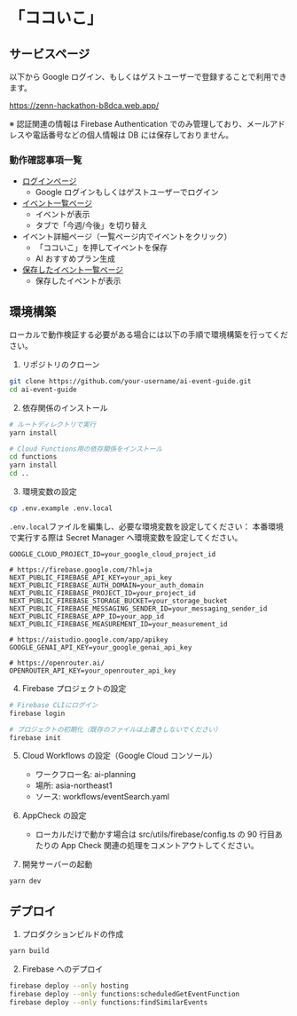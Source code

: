 # 「ココいこ」

## サービスページ

以下から Google ログイン、もしくはゲストユーザーで登録することで利用できます。

https://zenn-hackathon-b8dca.web.app/

※ 認証関連の情報は Firebase Authentication でのみ管理しており、メールアドレスや電話番号などの個人情報は DB には保存しておりません。

### 動作確認事項一覧

- [ログインページ](https://zenn-hackathon-b8dca.web.app/)
  - Google ログインもしくはゲストユーザーでログイン
- [イベント一覧ページ](https://zenn-hackathon-b8dca.web.app/search)
  - イベントが表示
  - タブで「今週/今後」を切り替え
- イベント詳細ページ（一覧ページ内でイベントをクリック）
  - 「ココいこ」を押してイベントを保存
  - AI おすすめプラン生成
- [保存したイベント一覧ページ](https://zenn-hackathon-b8dca.web.app/kokoiku)
  - 保存したイベントが表示

## 環境構築

ローカルで動作検証する必要がある場合には以下の手順で環境構築を行ってください。

1. リポジトリのクローン

```bash
git clone https://github.com/your-username/ai-event-guide.git
cd ai-event-guide
```

2. 依存関係のインストール

```bash
# ルートディレクトリで実行
yarn install

# Cloud Functions用の依存関係をインストール
cd functions
yarn install
cd ..
```

3. 環境変数の設定

```bash
cp .env.example .env.local
```

`.env.local`ファイルを編集し、必要な環境変数を設定してください：
本番環境で実行する際は Secret Manager へ環境変数を設定してください。

```env
GOOGLE_CLOUD_PROJECT_ID=your_google_cloud_project_id

# https://firebase.google.com/?hl=ja
NEXT_PUBLIC_FIREBASE_API_KEY=your_api_key
NEXT_PUBLIC_FIREBASE_AUTH_DOMAIN=your_auth_domain
NEXT_PUBLIC_FIREBASE_PROJECT_ID=your_project_id
NEXT_PUBLIC_FIREBASE_STORAGE_BUCKET=your_storage_bucket
NEXT_PUBLIC_FIREBASE_MESSAGING_SENDER_ID=your_messaging_sender_id
NEXT_PUBLIC_FIREBASE_APP_ID=your_app_id
NEXT_PUBLIC_FIREBASE_MEASUREMENT_ID=your_measurement_id

# https://aistudio.google.com/app/apikey
GOOGLE_GENAI_API_KEY=your_google_genai_api_key

# https://openrouter.ai/
OPENROUTER_API_KEY=your_openrouter_api_key
```

4. Firebase プロジェクトの設定

```bash
# Firebase CLIにログイン
firebase login

# プロジェクトの初期化（既存のファイルは上書きしないでください）
firebase init
```

5. Cloud Workflows の設定（Google Cloud コンソール）

   - ワークフロー名: ai-planning
   - 場所: asia-northeast1
   - ソース: workflows/eventSearch.yaml

6. AppCheck の設定

   - ローカルだけで動かす場合は src/utils/firebase/config.ts の 90 行目あたりの App Check 関連の処理をコメントアウトしてください。

7. 開発サーバーの起動

```bash
yarn dev
```

## デプロイ

1. プロダクションビルドの作成

```bash
yarn build
```

2. Firebase へのデプロイ

```bash
firebase deploy --only hosting
firebase deploy --only functions:scheduledGetEventFunction
firebase deploy --only functions:findSimilarEvents
```
